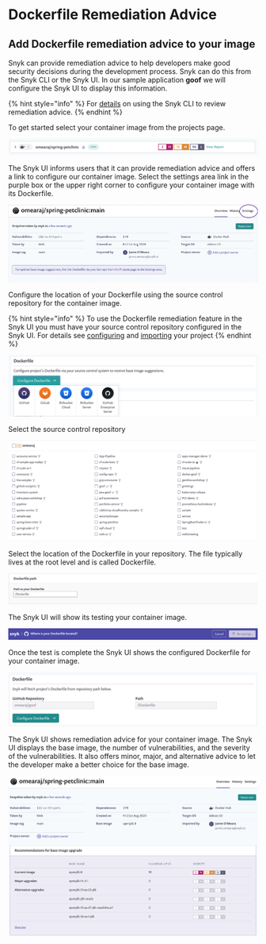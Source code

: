 # Dockerfile Remediation Advice

## Add Dockerfile remediation advice to your image

Snyk can provide remediation advice to help developers make good security decisions during the development process. Snyk can do this from the Snyk CLI or the Snyk UI. In our sample application **goof** we will configure the Snyk UI to display this information.

{% hint style="info" %}
For [details](https://support.snyk.io/hc/en-us/articles/360003946917-Test-your-container-images-with-our-CLI-tool) on using the Snyk CLI to review remediation advice.
{% endhint %}

To get started select your container image from the projects page.

![](../../../.gitbook/assets/container_image_snyk_ui.png)

The Snyk UI informs users that it can provide remediation advice and offers a link to configure our container image. Select the settings area link in the purple box or the upper right corner to configure your container image with its Dockerfile.

![](../../../.gitbook/assets/screen-shot-2020-08-21-at-4.38.33-pm.png)

Configure the location of your Dockerfile using the source control repository for the container image.

{% hint style="info" %}
To use the Dockerfile remediation feature in the Snyk UI you must have your source control repository configured in the Snyk UI. For details see [configuring](https://support.snyk.io/hc/en-us/articles/360004032117-GitHub-scan-monitor-and-remediate#UUID-3a5c7195-5847-36b1-c55b-3801d71a4e8e) and [importing](dockerfile-remediation-advice.md) your project
{% endhint %}

![](../../../.gitbook/assets/screen-shot-2020-04-18-at-1.52.23-pm.png)

Select the source control repository

![](../../../.gitbook/assets/screen-shot-2020-04-18-at-1.53.02-pm.png)

Select the location of the Dockerfile in your repository. The file typically lives at the root level and is called Dockerfile.

![](../../../.gitbook/assets/screen-shot-2020-04-18-at-1.53.16-pm.png)

The Snyk UI will show its testing your container image.

![](../../../.gitbook/assets/screen-shot-2020-04-18-at-2.16.19-pm.png)

Once the test is complete the Snyk UI shows the configured Dockerfile for your container image.

![](../../../.gitbook/assets/container_image_goof_dockerfile_set.png)

The Snyk UI shows remediation advice for your container image. The Snyk UI displays the base image, the number of vulnerabilities, and the severity of the vulnerabilities. It also offers minor, major, and alternative advice to let the developer make a better choice for the base image.

![](../../../.gitbook/assets/image_redmiation_advice_spc.png)

